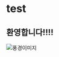 # test



## 환영합니다!!!!


![풍경이미지](https://cdn.pixabay.com/photo/2020/09/03/13/56/pine-5541335_960_720.jpg)

